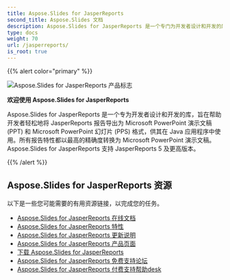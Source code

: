 ```yaml
---
title: Aspose.Slides for JasperReports
second_title: Aspose.Slides 文档
description: Aspose.Slides for JasperReports 是一个专门为开发者设计和开发的库，旨在帮助开发者轻松地将 JasperReports 报告导出为 Microsoft PowerPoint 演示文稿 (PPT) 和 Microsoft PowerPoint 幻灯片 (PPS) 格式，供其在 Java 应用程序中使用。
type: docs
weight: 70
url: /jasperreports/
is_root: true
---
```


{{% alert color="primary" %}}

![Aspose.Slides for JasperReports 产品标志](home_1.png)

**欢迎使用 Aspose.Slides for JasperReports**

Aspose.Slides for JasperReports 是一个专为开发者设计和开发的库，旨在帮助开发者轻松地将 JasperReports 报告导出为 Microsoft PowerPoint 演示文稿 (PPT) 和 Microsoft PowerPoint 幻灯片 (PPS) 格式，供其在 Java 应用程序中使用。所有报告特性都以最高的精确度转换为 Microsoft PowerPoint 演示文稿。Aspose.Slides for JasperReports 支持 JasperReports 5 及更高版本。

{{% /alert %}}

## **Aspose.Slides for JasperReports 资源**

以下是一些您可能需要的有用资源链接，以完成您的任务。

- [Aspose.Slides for JasperReports 在线文档](/slides/jasperreports/)
- [Aspose.Slides for JasperReports 特性](/slides/jasperreports/features/)
- [Aspose.Slides for JasperReports 更新说明](https://releases.aspose.com/slides/jasperreport/release-notes/)
- [Aspose.Slides for JasperReports 产品页面](https://products.aspose.com/slides/jasperreports/)
- [下载 Aspose.Slides for JasperReports](https://releases.aspose.com/slides/jasperreport/)
- [Aspose.Slides for JasperReports 免费支持论坛](https://forum.aspose.com/c/slides/11)
- [Aspose.Slides for JasperReports 付费支持帮助desk](https://helpdesk.aspose.com/)
